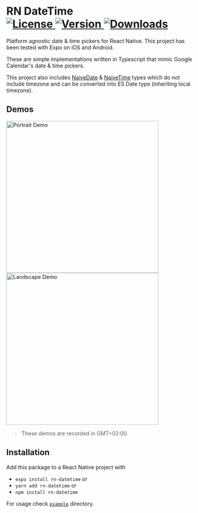 <h1>
RN DateTime
<br />
<a href="https://www.npmjs.com/package/rn-datetime">
<img src="https://img.shields.io/npm/l/rn-datetime.svg" alt="License">
</a>
<a href="https://www.npmjs.com/package/rn-datetime">
<img src="https://img.shields.io/npm/v/rn-datetime.svg" alt="Version">
</a>
<a href="https://npmcharts.com/compare/rn-datetime?minimal=true">
<img src="https://img.shields.io/npm/dm/rn-datetime.svg" alt="Downloads">
</a>
</h1>

Platform agnostic date & time pickers for React Native. This project has been tested with Expo on iOS and Android.

These are simple implementations written in Typescript that mimic Google Calendar's date & time pickers.

This project also includes
[NaiveDate](https://gitlab.com/rasmusmerzin/rn-datetime/-/blob/master/src/NaiveDate.ts) &
[NaiveTime](https://gitlab.com/rasmusmerzin/rn-datetime/-/blob/master/src/NaiveTime.ts) types
which do not include timezone and can be converted into ES Date type (inheriting local timezone).

## Demos

<img alt="Portrait Demo" src="https://gitlab.com/rasmusmerzin/rn-datetime/-/blob/master/demo-portrait.gif" height='400' />
<img alt="Landscape Demo" src="https://gitlab.com/rasmusmerzin/rn-datetime/-/blob/master/demo-landscape.gif" width='400' />

> These demos are recorded in GMT+02:00.

## Installation

Add this package to a React Native project with

- `expo install rn-datetime` or
- `yarn add rn-datetime` or
- `npm install rn-datetime`

For usage check [`example`](https://gitlab.com/rasmusmerzin/rn-datetime/-/blob/master/example) directory.
